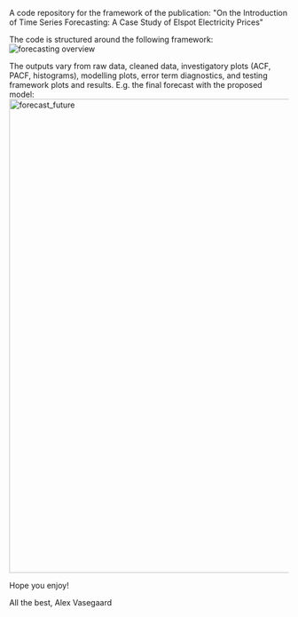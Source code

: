 A code repository for the framework of the publication: "On the Introduction of Time Series Forecasting: A Case Study of Elspot Electricity Prices"

The code is structured around the following framework:
![forecasting overview](https://github.com/user-attachments/assets/563e875f-d112-4048-9767-114c8e7f4dd9)

The outputs vary from raw data, cleaned data, investigatory plots (ACF, PACF, histograms), modelling plots, error term diagnostics, and testing framework plots and results. E.g. the final forecast with the proposed model: 
<img width="854" alt="forecast_future" src="https://github.com/user-attachments/assets/e286a064-9044-494d-a3e2-e3754701887b" />

Hope you enjoy! 

All the best,
Alex Vasegaard

